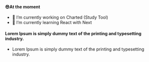 <h4>😎At the moment</h4>
<ul>
  <li>🔭 I’m currently working on Charted (Study Tool)</li>
  <li>🌱 I’m currently learning React with Next</li>
</ul>
<h4>Lorem Ipsum is simply dummy text of the printing and typesetting industry.</h4>
<ul>
  <li>Lorem Ipsum is simply dummy text of the printing and typesetting industry.</li>
</ul>
